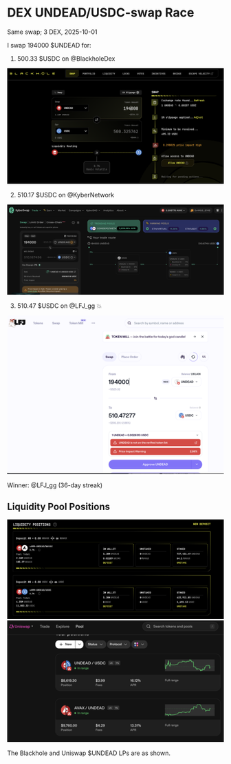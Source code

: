 # DEX UNDEAD/USDC-swap Race 

Same swap; 3 DEX, 2025-10-01 

I swap 194000 $UNDEAD for: 

1. 500.33 $USDC on @BlackholeDex 

![UNDEAD/USDC swap on Blackhole](imgs/01a-blackhole.png) 

2. 510.17 $USDC on @KyberNetwork 

![UNDEAD/USDC swap on Kyber](imgs/01b-kyber.png) 

3. 510.47 $USDC on @LFJ_gg 💥 

![UNDEAD/USDC swap on LFJ](imgs/01c-lfj.png) 

Winner: @LFJ_gg (36-day streak) 

## Liquidity Pool Positions 

![Blackhole UNDEAD LPs](imgs/02a-blackhole-lps.png) 
![Uniswap UNDEAD LPs](imgs/02b-uniswap-lps.png) 

The Blackhole and Uniswap $UNDEAD LPs are as shown. 

